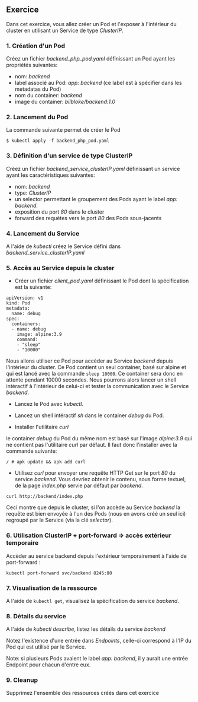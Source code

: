 ## Exercice

Dans cet exercice, vous allez créer un Pod et l'exposer à l'intérieur du cluster en utilisant un Service de type *ClusterIP*.

### 1. Création d'un Pod

Créez un fichier *backend_php_pod.yaml* définissant un Pod ayant les propriétés suivantes:
- nom: *backend*
- label associé au Pod: *app: backend* (ce label est à spécifier dans les metadatas du Pod)
- nom du container: *backend*
- image du container: *bilbloke/backend:1.0*

### 2. Lancement du Pod

La commande suivante permet de créer le Pod

```
$ kubectl apply -f backend_php_pod.yaml
```

### 3. Définition d'un service de type ClusterIP

Créez un fichier *backend_service_clusterIP.yaml* définissant un service ayant les caractéristiques suivantes:
- nom: *backend*
- type: *ClusterIP*
- un selector permettant le groupement des Pods ayant le label *app: backend*.
- exposition du port *80* dans le cluster
- forward des requètes vers le port *80* des Pods sous-jacents

### 4. Lancement du Service

A l'aide de *kubectl* créez le Service défini dans *backend_service_clusterIP.yaml*

### 5. Accès au Service depuis le cluster

- Créer un fichier *client_pod.yaml* définissant le Pod dont la spécification est la suivante:

```
apiVersion: v1
kind: Pod
metadata:
  name: debug
spec:
  containers:
  - name: debug
    image: alpine:3.9
    command:
    - "sleep"
    - "10000"
```

Nous allons utiliser ce Pod pour accèder au Service *backend* depuis l'intérieur du cluster. Ce Pod contient un seul container, basé sur alpine et qui est lancé avec la commande `sleep 10000`. Ce container sera donc en attente pendant 10000 secondes. Nous pourrons alors lancer un shell intéractif à l'intérieur de celui-ci et tester la communication avec le Service *backend*.

- Lancez le Pod avec *kubectl*.

- Lancez un shell intéractif *sh* dans le container *debug* du Pod.

- Installer l'utilitaire *curl*

le container *debug* du Pod du même nom est basé sur l'image *alpine:3.9* qui ne contient pas l'utilitaire *curl* par défaut. Il faut donc l'installer avec la commande suivante:

```
/ # apk update && apk add curl
```

- Utilisez *curl* pour envoyer une requête HTTP Get sur le port *80* du service *backend*.
Vous devriez obtenir le contenu, sous forme textuel, de la page *index.php* servie par défaut par *backend*.

```
curl http://backend/index.php
```

Ceci montre que depuis le cluster, si l'on accède au Service *backend* la requête est bien envoyée à l'un des Pods (nous en avons créé un seul ici) regroupé par le Service (via la clé *selector*).

### 6. Utilisation ClusterIP + port-forward => accès extérieur temporaire

Accèder au service backend depuis l'extérieur temporairement à l'aide de port-forward :

```kubectl port-forward svc/backend 8245:80```

### 7. Visualisation de la ressource

A l'aide de `kubectl get`, visualisez la spécification du service *backend*.

### 8. Détails du service

A l'aide de *kubectl describe*, listez les détails du service *backend*

Notez l'existence d'une entrée dans *Endpoints*, celle-ci correspond à l'IP du Pod qui est utilisé par le Service.

Note: si plusieurs Pods avaient le label *app: backend*, il y aurait une entrée Endpoint pour chacun d'entre eux.

### 9. Cleanup

Supprimez l'ensemble des ressources créés dans cet exercice
